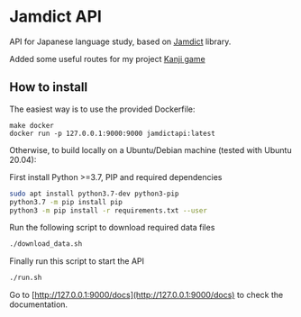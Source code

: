 Jamdict API
============

API for Japanese language study, based on [Jamdict](https://github.com/neocl/jamdict) library.

Added some useful routes for my project [Kanji game](https://github.com/didmar/kanjigame-elm)

How to install
---------------

The easiest way is to use the provided Dockerfile:
```
make docker
docker run -p 127.0.0.1:9000:9000 jamdictapi:latest
```

Otherwise, to build locally on a Ubuntu/Debian machine (tested with Ubuntu 20.04):

First install Python >=3.7, PIP and required dependencies
```sh
sudo apt install python3.7-dev python3-pip
python3.7 -m pip install pip
python3 -m pip install -r requirements.txt --user
```

Run the following script to download required data files
```sh
./download_data.sh
```

Finally run this script to start the API
```sh
./run.sh
```

Go to [http://127.0.0.1:9000/docs](http://127.0.0.1:9000/docs) to check the documentation.
